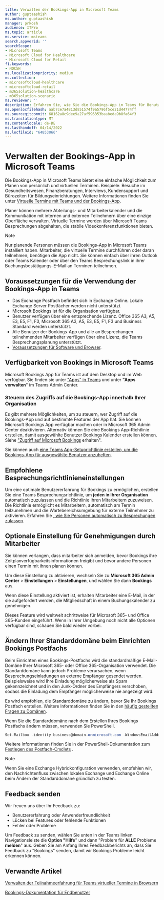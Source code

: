 ```yaml
---
title: Verwalten der Bookings-App in Microsoft Teams
author: guptaashish
ms.author: guptaashish
manager: prkosh
audience: ITPro
ms.topic: article
ms.service: msteams
search.appverid: ''
searchScope:
- Microsoft Teams
- Microsoft Cloud for Healthcare
- Microsoft Cloud for Retail
f1.keywords:
- NOCSH
ms.localizationpriority: medium
ms.collection:
- microsoftcloud-healthcare
- microsoftcloud-retail
- m365solution-healthcare
- m365solution-scenario
ms.reviewer: ''
description: Erfahren Sie, wie Sie die Bookings-App in Teams für Benutzer in Ihrer Organisation verwalten.
ms.openlocfilehash: aab7ce7a4813d851574f9a5796f5ce21d44774ff
ms.sourcegitcommit: 68162a8c9dee9a27af596353baabeda9b8fa64f3
ms.translationtype: MT
ms.contentlocale: de-DE
ms.lasthandoff: 04/14/2022
ms.locfileid: "64853066"
---
```

# <a name="manage-the-bookings-app-in-microsoft-teams"></a>Verwalten der Bookings-App in Microsoft Teams

Die Bookings-App in Microsoft Teams bietet eine einfache Möglichkeit zum Planen von persönlich und virtuellen Terminen. Beispiele: Besuche im Gesundheitswesen, Finanzberatungen, Interviews, Kundensupport und Bürozeiten für Bildungseinrichtungen. Weitere Informationen finden Sie unter [Virtuelle Termine mit Teams und der Bookings-App](expand-teams-across-your-org/bookings-virtual-visits.md).

Planer können mehrere Abteilungs- und Mitarbeiterkalender und die Kommunikation mit internen und externen Teilnehmern über eine einzige Oberfläche verwalten. Virtuelle Termine werden über Microsoft Teams Besprechungen abgehalten, die stabile Videokonferenzfunktionen bieten.

> [!NOTE]
> Nur planende Personen müssen die Bookings-App in Microsoft Teams installiert haben. Mitarbeiter, die virtuelle Termine durchführen oder daran teilnehmen, benötigen die App nicht. Sie können einfach über ihren Outlook oder Teams Kalender oder über den Teams Besprechungslink in ihrer Buchungsbestätigungs-E-Mail an Terminen teilnehmen.

## <a name="prerequisites-to-use-the-bookings-app-in-teams"></a>Voraussetzungen für die Verwendung der Bookings-App in Teams

* Das Exchange Postfach befindet sich in Exchange Online. Lokale Exchange Server Postfächer werden nicht unterstützt.
* Microsoft Bookings ist für die Organisation verfügbar.
* Benutzer verfügen über eine entsprechende Lizenz. Office 365 A3, A5, E3, E5, F1, F3, Microsoft 365 A3, A5, E3, E5, F1, F3 und Business Standard werden unterstützt.
* Alle Benutzer der Bookings-App und alle an Besprechungen teilnehmenden Mitarbeiter verfügen über eine Lizenz, die Teams Besprechungsplanung unterstützt.
* [Voraussetzungen für Software und Browser](hardware-requirements-for-the-teams-app.md).

## <a name="availability-of-bookings-in-teams"></a>Verfügbarkeit von Bookings in Microsoft Teams

Microsoft Bookings App für Teams ist auf dem Desktop und im Web verfügbar. Sie finden sie unter ["Apps" in Teams](https://teams.microsoft.com/l/app/4c4ec2e8-4a2c-4bce-8d8f-00fc664a4e5b?source=store-copy-link) und unter **"Apps verwalten**" im Teams Admin Center.

### <a name="control-access-to-bookings-within-your-organization"></a>Steuern des Zugriffs auf die Bookings-App innerhalb Ihrer Organisation

Es gibt mehrere Möglichkeiten, um zu steuern, wer Zugriff auf die Bookings-App und auf bestimmte Features der App hat. Sie können Microsoft Bookings App verfügbar machen oder in Microsoft 365 Admin Center deaktivieren. Alternativ können Sie eine Bookings App-Richtlinie erstellen, damit ausgewählte Benutzer Bookings Kalender erstellen können. Siehe ["Zugriff auf Microsoft Bookings](/microsoft-365/bookings/get-access) erhalten".

Sie können auch [eine Teams App-Setuprichtlinie erstellen, um die Bookings-App für ausgewählte Benutzer anzuheften](teams-app-setup-policies.md).

## <a name="recommended-meeting-policy-settings"></a>Empfohlene Besprechungsrichtlinieneinstellungen

Um eine optimale Benutzererfahrung für Bookings zu ermöglichen, erstellen Sie eine Teams Besprechungsrichtlinie, um **jeden in Ihrer Organisation** automatisch zuzulassen und die Richtlinie Ihren Mitarbeitern zuzuweisen. Die Richtlinie ermöglicht es Mitarbeitern, automatisch am Termin teilzunehmen und die Wartebereichsumgebung für externe Teilnehmer zu aktivieren. Erfahren Sie [, wie Sie Personen automatisch zu Besprechungen zulassen](meeting-policies-participants-and-guests.md#automatically-admit-people).

## <a name="optional-staff-approvals-setting"></a>Optionale Einstellung für Genehmigungen durch Mitarbeiter

Sie können verlangen, dass mitarbeiter sich anmelden, bevor Bookings ihre Zeitplanverfügbarkeitsinformationen freigibt und bevor andere Personen einen Termin mit ihnen planen können.

Um diese Einstellung zu aktivieren, wechseln Sie zu **Microsoft 365 Admin Center** \> **Einstellungen** \> **Einstellungen**, und wählen Sie dann **Bookings** aus.

Wenn diese Einstellung aktiviert ist, erhalten Mitarbeiter eine E-Mail, in der sie aufgefordert werden, die Mitgliedschaft in einem Buchungskalender zu genehmigen.  

Dieses Feature wird weltweit schrittweise für Microsoft 365- und Office 365-Kunden eingeführt. Wenn in Ihrer Umgebung noch nicht alle Optionen verfügbar sind, schauen Sie bald wieder vorbei.

## <a name="changing-your-default-domain-when-setting-up-bookings-mailbox"></a>Ändern Ihrer Standarddomäne beim Einrichten Bookings Postfachs

Beim Einrichten eines Bookings-Postfachs wird die standardmäßige E-Mail-Domäne Ihrer Microsoft 365- oder Office 365-Organisation verwendet. Die Standarddomäne kann jedoch Probleme verursachen, wenn Besprechungseinladungen an externe Empfänger gesendet werden. Beispielsweise wird Ihre Einladung möglicherweise als Spam gekennzeichnet und in den Junk-Ordner des Empfängers verschoben, sodass die Einladung dem Empfänger möglicherweise nie angezeigt wird.

Es wird empfohlen, die Standarddomäne zu ändern, bevor Sie Ihr Bookings Postfach erstellen. Weitere Informationen finden Sie in den [häufig gestellten Fragen zu Domänen](/microsoft-365/admin/setup/domains-faq#how-do-i-set-or-change-the-default-domain-in-office-365).

Wenn Sie die Standarddomäne nach dem Erstellen Ihres Bookings Postfachs ändern müssen, verwenden Sie PowerShell.

```PowerShell
Set-Mailbox -identity business@domain.onmicrosoft.com -WindowsEmailAddress business@domain.com -EmailAddresses business@domain.com
```

Weitere Informationen finden Sie in der PowerShell-Dokumentation zum [Festlegen des Postfach-Cmdlets](/powershell/module/exchange/mailboxes/set-mailbox) .

> [!NOTE]
> Wenn Sie eine Exchange Hybridkonfiguration verwenden, empfehlen wir, den Nachrichtenfluss zwischen lokalen Exchange und Exchange Online beim Ändern der Standarddomäne gründlich zu testen.

## <a name="send-feedback"></a>Feedback senden

Wir freuen uns über Ihr Feedback zu:

* Benutzererfahrung oder Anwenderfreundlichkeit
* Lücken bei Features oder fehlende Funktionen
* Fehler oder Probleme
  
Um Feedback zu senden, wählen Sie unten in der Teams linken Navigationsleiste die **Option "Hilfe**" und dann "Problem für **ALLE** Probleme **melden**" aus. Geben Sie am Anfang Ihres Feedbackberichts an, dass Sie Feedback zu "Bookings" senden, damit wir Bookings Probleme leicht erkennen können.

## <a name="related-articles"></a>Verwandte Artikel

[Verwalten der Teilnahmeerfahrung für Teams virtueller Termine in Browsern](expand-teams-across-your-org/browser-join.md)


  [Bookings-Dokumentation für Endbenutzer](https://support.office.com/article/apps-and-services-cc1fba57-9900-4634-8306-2360a40c665b?ui=en-US&rs=en-US&ad=US#PickTab=Bookings)
